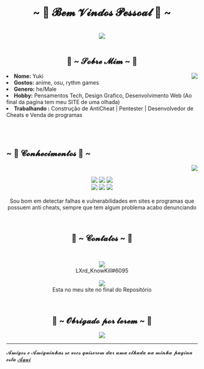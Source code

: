 <body>
<h1 align="center">~ 💖 𝓑𝓮𝓶 𝓥𝓲𝓷𝓭𝓸𝓼 𝓟𝓮𝓼𝓼𝓸𝓪𝓵 💖 ~</h1>
<br>
<div align="center">
<img src="https://imgur.com/pnIFYHu.gif">
</div>
<br>
<div>
<h2 align="center"> 🦊 ~ 𝓢𝓸𝓫𝓻𝓮 𝓜𝓲𝓶 ~ 🦊 </h2>
<img src="https://i.kym-cdn.com/photos/images/original/001/435/579/9ff.gif" align="right">
<li>
<b>Nome:</b> Yuki</li>

<li>
<b>Gostos:</b> anime, osu, rythm games
</li>
<li>
<b>Genero:</b> he/Male
</li>
<li>
<b>Hobby:</b> Pensamentos Tech, Design Grafico, Desenvolvimento Web (Ao final da pagina tem meu SITE de uma olhada)
</li>
<li>
<b>Trabalhando :</b> Construção de AntiCheat | Pentester | Desenvolvedor de Cheats e Venda de programas
</li>
<br><br><br>
</div>
<div>
<h2 align="left">            ~ 📇 𝓒𝓸𝓷𝓱𝓮𝓬𝓲𝓶𝓮𝓷𝓽𝓸𝓼 📇 ~</h2>
<p>
<img src="https://c.tenor.com/g6gB7IfcS6EAAAAC/padoru-pet.gif" align="right">
</div>
<div>
<br>
<div align="center">
<p align="center"><img src="https://img.shields.io/badge/adobe%20photoshop%20-%2331A8FF.svg?&style=for-the-badge&logo=adobe%20photoshop&logoColor=white"/> <img src="https://img.shields.io/badge/html5%20-%23E34F26.svg?&style=for-the-badge&logo=html5&logoColor=white"/> <img src="https://img.shields.io/badge/css3%20-%231572B6.svg?&style=for-the-badge&logo=css3&logoColor=white"/><br>
 <img src="https://img.shields.io/badge/node.js%20-%2343853D.svg?&style=for-the-badge&logo=node.js&logoColor=white"/> <img src="https://img.shields.io/badge/javascript%20-%23323330.svg?&style=for-the-badge&logo=javascript&logoColor=%23F7DF1E"/> <img src="https://img.shields.io/badge/git%20-%23F05033.svg?&style=for-the-badge&logo=git&logoColor=white"/> <br><br>
Sou bom em detectar falhas e vulnerabilidades em sites e programas que possuem anti cheats, sempre que tem algum problema acabo denunciando
</p>
<br>
<h2>           📝 ~ 𝓒𝓸𝓷𝓽𝓪𝓽𝓸𝓼 ~ 📝</h2>

<br>
<p align="center"> <img src="https://img.shields.io/badge/Discord-7289DA?style=for-the-badge&logo=discord&logoColor=white" align="center">
  <br>
 LXrd_KnowKill#6095
  <br>
  <br>
 <img src="https://img.shields.io/badge/Instagram-E4405F?style=for-the-badge&logo=instagram&logoColor=white"> 
  <br>
 Esta no meu site no final do Repositório
 <br>
</div>
<br>
<div>
<h2 align="center">💖 ~ 𝓞𝓫𝓻𝓲𝓰𝓪𝓭𝓸 𝓹𝓸𝓻 𝓵𝓮𝓻𝓮𝓶 ~ 💖</h2>
<div align="center">
<img src="https://i.imgur.com/VAkEz8u.gif">
</div>
<hr>
</div>
</div>
</body>
           𝓐𝓶𝓲𝓰𝓸𝓼 𝓮 𝓐𝓶𝓲𝓰𝓾𝓲𝓷𝓱𝓪𝓼 𝓼𝓮 𝓿𝓸𝓬𝓼 𝓺𝓾𝓲𝓼𝓮𝓻𝓮𝓶 𝓭𝓪𝓻 𝓾𝓶𝓪 𝓸𝓵𝓱𝓪𝓭𝓪 𝓷𝓪 𝓶𝓲𝓷𝓱𝓪 𝓹𝓪𝓰𝓲𝓷𝓪 𝓮𝓼𝓽𝓪  <a href="https://lxrdknowkill.github.io/LXrdKnowkill/" target="_blank">𝓐𝓺𝓾𝓲</a>
